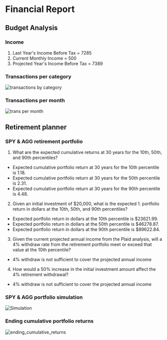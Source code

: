 # Financial Report

## Budget Analysis

### Income
1. Last Year's Income Before Tax = 7285
1. Current Monthly Income = 500
1. Projected Year's Income Before Tax = 7389


### Transactions per category
![transactions by category](transaction_by_category.png)


### Transactions per month 
![trans per month](transaction_per_month.png)


## Retirement planner

### SPY & AGG retirement portfolio


1. What are the expected cumulative returns at 30 years for the 10th, 50th, and 90th percentiles?
- Expected cumulative portfolio return at 30 years for the 10th percentile is 1.18.
- Expected cumulative portfolio return at 30 years for the 50th percentile is 2.31.
- Expected cumulative portfolio return at 30 years for the 90th percentile is 4.48.

2. Given an initial investment of $20,000, what is the expected 1. portfolio return in dollars at the 10th, 50th, and 90th percentiles?
- Expected portfolio return in dollars at the 10th percentile is $23621.99.
- Expected portfolio return in dollars at the 50th percentile is $46278.87.
- Expected portfolio return in dollars at the 90th percentile is $89622.84.

3. Given the current projected annual income from the Plaid analysis, will a 4% withdraw rate from the retirement portfolio meet or exceed that value at the 10th percentile?
- 4% withdraw is not sufficient to cover the projected annual income

4. How would a 50% increase in the initial investment amount affect the 4% retirement withdrawal?
- 4% withdraw is not sufficient to cover the projected annual income

### SPY & AGG portfolio simulation
![Simulation](500_Simulation_of_SPY_&_AGG_portfolio.png)

### Ending cumulative portfolio returns
![ending_cumulative_returns](ending_cumulative_returns.png)

